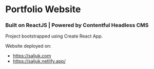 # Portfolio Website

### Built on ReactJS | Powered by Contentful Headless CMS

Project bootstrapped using Create React App.

Website deployed on:

- https://saljuk.com
- https://saljuk.netlify.app/
